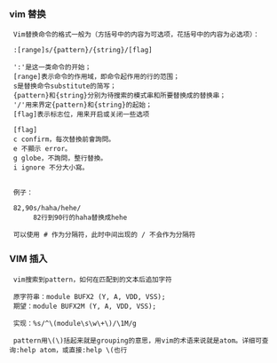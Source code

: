 
### vim 替换

     Vim替换命令的格式一般为（方括号中的内容为可选项，花括号中的内容为必选项）：

     :[range]s/{pattern}/{string}/[flag]

     ':'是这一类命令的开始；
     [range]表示命令的作用域，即命令起作用的行的范围；
     s是替换命令substitute的简写；
     {pattern}和{string}分别为待搜索的模式串和所要替换成的替换串；
     '/'用来界定{pattern}和{string}的起始；
     [flag]表示标志位，用来开启或关闭一些选项

     [flag]
     c confirm，每次替換前會詢問。
     e 不顯示 error。
     g globe，不詢問，整行替換。
     i ignore 不分大小寫。


     例子：

     82,90s/haha/hehe/
          82行到90行的haha替换成hehe

     可以使用 # 作为分隔符，此时中间出现的 / 不会作为分隔符

### VIM 插入
     
     vim搜索到pattern，如何在匹配到的文本后追加字符

     原字符串：module BUFX2 (Y, A, VDD, VSS); 
     期望：module BUFX2M (Y, A, VDD, VSS); 

     实现：%s/^\(module\s\w\+\)/\1M/g 

     pattern用\(\)括起来就是grouping的意思，用vim的术语来说就是atom。详细可查询:help atom，或直接:help \(也行

